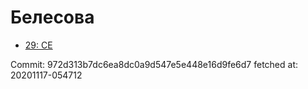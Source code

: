# Белесова
- [29: CE](29.md)

Commit: 972d313b7dc6ea8dc0a9d547e5e448e16d9fe6d7
 fetched at: 20201117-054712
